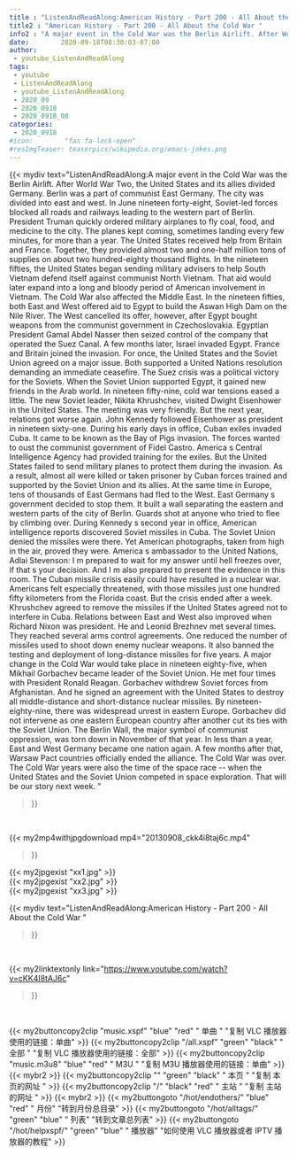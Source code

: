 ```yaml
---
title : "ListenAndReadAlong:American History - Part 200 - All About the Cold War "
title2 : "American History - Part 200 - All About the Cold War "
info2 : "A major event in the Cold War was the Berlin Airlift. After World War Two, the United States and its allies divided Germany. Berlin was a part of communist East Germany. The city was divided into east and west.  In June nineteen forty-eight, Soviet-led forces blocked all roads and railways leading to the western part of Berlin. President Truman quickly ordered military airplanes to fly coal, food, and medicine to the city.   The planes kept coming, sometimes landing every few minutes, for more than a year. The United States received help from Britain and France. Together, they provided almost two and one-half million tons of supplies on about two hundred-eighty thousand flights.    In the nineteen fifties, the United States began sending military advisers to help South Vietnam defend itself against communist North Vietnam. That aid would later expand into a long and bloody period of American involvement in Vietnam.  The Cold War also affected the Middle East. In the nineteen fifties, both East and West offered aid to Egypt to build the Aswan High Dam on the Nile River. The West cancelled its offer, however, after Egypt bought weapons from the communist government in Czechoslovakia.  Egyptian President Gamal Abdel Nasser then seized control of the company that operated the Suez Canal.   A few months later, Israel invaded Egypt. France and Britain joined the invasion.  For once, the United States and the Soviet Union agreed on a major issue. Both supported a United Nations resolution demanding an immediate ceasefire.  The Suez crisis was a political victory for the Soviets. When the Soviet Union supported Egypt, it gained new friends in the Arab world.  In nineteen fifty-nine, cold war tensions eased a little. The new Soviet leader, Nikita Khrushchev, visited Dwight Eisenhower in the United States. The meeting was very friendly. But the next year, relations got worse again.   John Kennedy followed Eisenhower as president in nineteen sixty-one. During his early days in office, Cuban exiles invaded Cuba. It came to be known as the Bay of Pigs invasion. The forces wanted to oust the communist government of Fidel Castro.  America s Central Intelligence Agency had provided training for the exiles. But the United States failed to send military planes to protect them during the invasion. As a result, almost all were killed or taken prisoner by Cuban forces trained and supported by the Soviet Union and its allies.  At the same time in Europe, tens of thousands of East Germans had fled to the West. East Germany s government decided to stop them. It built a wall separating the eastern and western parts of the city of Berlin. Guards shot at anyone who tried to flee by climbing over.  During Kennedy s second year in office, American intelligence reports discovered Soviet missiles in Cuba.  The Soviet Union denied the missiles were there. Yet American photographs, taken from high in the air, proved they were.  America s ambassador to the United Nations, Adlai Stevenson:  I m prepared to wait for my answer until hell freezes over, if that s your decision. And I m also prepared to present the evidence in this room.    The Cuban missile crisis easily could have resulted in a nuclear war. Americans felt especially threatened, with those missiles just one hundred fifty kilometers from the Florida coast. But the crisis ended after a week. Khrushchev agreed to remove the missiles if the United States agreed not to interfere in Cuba.  Relations between East and West also improved when Richard Nixon was president. He and Leonid Brezhnev met several times. They reached several arms control agreements. One reduced the number of missiles used to shoot down enemy nuclear weapons. It also banned the testing and deployment of long-distance missiles for five years.  A major change in the Cold War would take place in nineteen eighty-five, when Mikhail Gorbachev became leader of the Soviet Union. He met four times with President Ronald Reagan. Gorbachev withdrew Soviet forces from Afghanistan. And he signed an agreement with the United States to destroy all middle-distance and short-distance nuclear missiles.   By nineteen-eighty-nine, there was widespread unrest in eastern Europe. Gorbachev did not intervene as one eastern European country after another cut its ties with the Soviet Union.  The Berlin Wall, the major symbol of communist oppression, was torn down in November of that year. In less than a year, East and West Germany became one nation again. A few months after that, Warsaw Pact countries officially ended the alliance. The Cold War was over.  The Cold War years were also the time of the  space race  -- when the United States and the Soviet Union competed in space exploration. That will be our story next week. "
date:        2020-09-18T08:30:03-07:00
author:
 - youtube_ListenAndReadAlong
tags:
 - youtube
 - ListenAndReadAlong
 - youtube_ListenAndReadAlong
 - 2020_09
 - 2020_0918
 - 2020_0918_08
categories:
 - 2020_0918
#icon:        "fas fa-lock-open"
#resImgTeaser: teaserpics/wikipedia.org/emacs-jokes.png
---
```


{{< mydiv text="ListenAndReadAlong:A major event in the Cold War was the Berlin Airlift. After World War Two, the United States and its allies divided Germany. Berlin was a part of communist East Germany. The city was divided into east and west.  In June nineteen forty-eight, Soviet-led forces blocked all roads and railways leading to the western part of Berlin. President Truman quickly ordered military airplanes to fly coal, food, and medicine to the city.   The planes kept coming, sometimes landing every few minutes, for more than a year. The United States received help from Britain and France. Together, they provided almost two and one-half million tons of supplies on about two hundred-eighty thousand flights.    In the nineteen fifties, the United States began sending military advisers to help South Vietnam defend itself against communist North Vietnam. That aid would later expand into a long and bloody period of American involvement in Vietnam.  The Cold War also affected the Middle East. In the nineteen fifties, both East and West offered aid to Egypt to build the Aswan High Dam on the Nile River. The West cancelled its offer, however, after Egypt bought weapons from the communist government in Czechoslovakia.  Egyptian President Gamal Abdel Nasser then seized control of the company that operated the Suez Canal.   A few months later, Israel invaded Egypt. France and Britain joined the invasion.  For once, the United States and the Soviet Union agreed on a major issue. Both supported a United Nations resolution demanding an immediate ceasefire.  The Suez crisis was a political victory for the Soviets. When the Soviet Union supported Egypt, it gained new friends in the Arab world.  In nineteen fifty-nine, cold war tensions eased a little. The new Soviet leader, Nikita Khrushchev, visited Dwight Eisenhower in the United States. The meeting was very friendly. But the next year, relations got worse again.   John Kennedy followed Eisenhower as president in nineteen sixty-one. During his early days in office, Cuban exiles invaded Cuba. It came to be known as the Bay of Pigs invasion. The forces wanted to oust the communist government of Fidel Castro.  America s Central Intelligence Agency had provided training for the exiles. But the United States failed to send military planes to protect them during the invasion. As a result, almost all were killed or taken prisoner by Cuban forces trained and supported by the Soviet Union and its allies.  At the same time in Europe, tens of thousands of East Germans had fled to the West. East Germany s government decided to stop them. It built a wall separating the eastern and western parts of the city of Berlin. Guards shot at anyone who tried to flee by climbing over.  During Kennedy s second year in office, American intelligence reports discovered Soviet missiles in Cuba.  The Soviet Union denied the missiles were there. Yet American photographs, taken from high in the air, proved they were.  America s ambassador to the United Nations, Adlai Stevenson:  I m prepared to wait for my answer until hell freezes over, if that s your decision. And I m also prepared to present the evidence in this room.    The Cuban missile crisis easily could have resulted in a nuclear war. Americans felt especially threatened, with those missiles just one hundred fifty kilometers from the Florida coast. But the crisis ended after a week. Khrushchev agreed to remove the missiles if the United States agreed not to interfere in Cuba.  Relations between East and West also improved when Richard Nixon was president. He and Leonid Brezhnev met several times. They reached several arms control agreements. One reduced the number of missiles used to shoot down enemy nuclear weapons. It also banned the testing and deployment of long-distance missiles for five years.  A major change in the Cold War would take place in nineteen eighty-five, when Mikhail Gorbachev became leader of the Soviet Union. He met four times with President Ronald Reagan. Gorbachev withdrew Soviet forces from Afghanistan. And he signed an agreement with the United States to destroy all middle-distance and short-distance nuclear missiles.   By nineteen-eighty-nine, there was widespread unrest in eastern Europe. Gorbachev did not intervene as one eastern European country after another cut its ties with the Soviet Union.  The Berlin Wall, the major symbol of communist oppression, was torn down in November of that year. In less than a year, East and West Germany became one nation again. A few months after that, Warsaw Pact countries officially ended the alliance. The Cold War was over.  The Cold War years were also the time of the  space race  -- when the United States and the Soviet Union competed in space exploration. That will be our story next week. "
>}}
<br>


{{< my2mp4withjpgdownload mp4="20130908_ckk4i8taj6c.mp4"
>}}

{{< my2jpgexist "xx1.jpg" >}}<br>
{{< my2jpgexist "xx2.jpg" >}}<br>
{{< my2jpgexist "xx3.jpg" >}}<br>



{{< mydiv text="ListenAndReadAlong:American History - Part 200 - All About the Cold War "
>}}
<br>

{{< my2linktextonly link="https://www.youtube.com/watch?v=cKK4I8tAJ6c"
>}}


<br>

{{< my2buttoncopy2clip "music.xspf"        "blue"   "red"    " 单曲 "  "复制 VLC 播放器使用的链接：单曲" >}} {{< my2buttoncopy2clip "/all.xspf"         "green"  "black"  " 全部 "  "复制 VLC 播放器使用的链接：全部" >}} {{< my2buttoncopy2clip "music.m3u8"        "blue"   "red"    " M3U  "    "复制 M3U 播放器使用的链接：单曲" >}} {{< mybr2 >}} {{< my2buttoncopy2clip ""                  "green"  "black"  " 本页 "    "复制 本页的网址 " >}} {{< my2buttoncopy2clip "/"                 "black"  "red"    " 主站 "    "复制 主站的网址 " >}} {{< mybr2 >}} {{< my2buttongoto      "/hot/endothers/"   "blue"   "red"    " 月份"   "转到月份总目录" >}} {{< my2buttongoto      "/hot/alltags/"     "green"  "blue"   " 列表"   "转到文章总列表" >}} {{< my2buttongoto      "/hot/helpxspf/"    "green"  "blue"   " 播放器" "如何使用 VLC 播放器或者 IPTV 播放器的教程" >}} 
